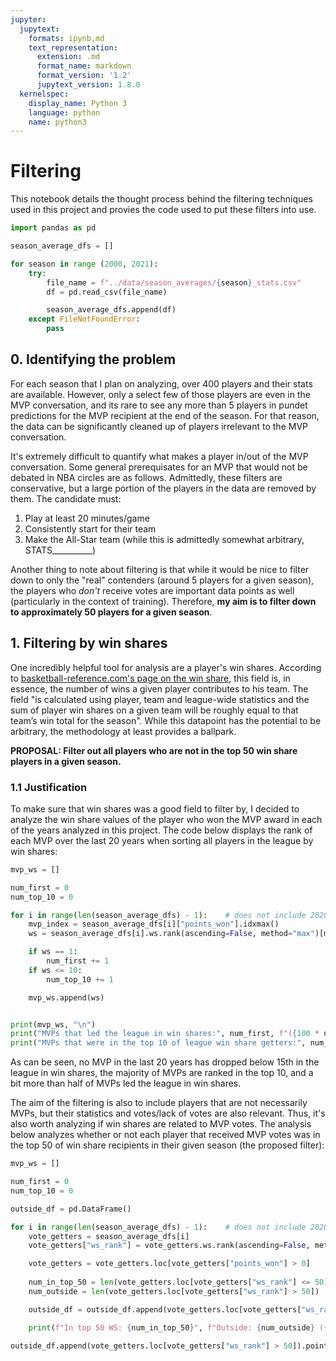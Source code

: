 ```yaml
---
jupyter:
  jupytext:
    formats: ipynb,md
    text_representation:
      extension: .md
      format_name: markdown
      format_version: '1.2'
      jupytext_version: 1.8.0
  kernelspec:
    display_name: Python 3
    language: python
    name: python3
---
```


# Filtering

This notebook details the thought process behind the filtering techniques used in this project and provies the code used to put these filters into use.

```python
import pandas as pd

season_average_dfs = []

for season in range (2000, 2021):
    try:
        file_name = f"../data/season_averages/{season}_stats.csv"
        df = pd.read_csv(file_name)

        season_average_dfs.append(df)
    except FileNotFoundError:
        pass
```

## 0. Identifying the problem

For each season that I plan on analyzing, over 400 players and their stats are available. However, only a select few of those players are even in the MVP conversation, and its rare to see any more than 5 players in pundet predictions for the MVP recipient at the end of the season. For that reason, the data can be significantly cleaned up of players irrelevant to the MVP conversation.

It's extremely difficult to quantify what makes a player in/out of the MVP conversation. Some general prerequisates for an MVP that would not be debated in NBA circles are as follows. Admittedly, these filters are conservative, but a large portion of the players in the data are removed by them. The candidate must:

1. Play at least 20 minutes/game
2. Consistently start for their team
3. Make the All-Star team (while this is admittedly somewhat arbitrary, STATS__________)

Another thing to note about filtering is that while it would be nice to filter down to only the "real" contenders (around 5 players for a given season), the players who *don't* receive votes are important data points as well (particularly in the context of training). Therefore, **my aim is to filter down to approximately 50 players for a given season**.


## 1. Filtering by win shares

One incredibly helpful tool for analysis are a player's win shares. According to [basketball-reference.com's page on the win share](https://www.basketball-reference.com/about/ws.html#:~:text=Win%20Shares%20is%20a%20player,the%20individuals%20on%20the%20team), this field is, in essence, the number of wins a given player contributes to his team. The field "is calculated using player, team and league-wide statistics and the sum of player win shares on a given team will be roughly equal to that team’s win total for the season". While this datapoint has the potential to be arbitrary, the methodology at least provides a ballpark.

**PROPOSAL: Filter out all players who are not in the top 50 win share players in a given season.**


### 1.1 Justification

To make sure that win shares was a good field to filter by, I decided to analyze the win share values of the player who won the MVP award in each of the years analyzed in this project. The code below displays the rank of each MVP over the last 20 years when sorting all players in the league by win shares:

```python
mvp_ws = []

num_first = 0
num_top_10 = 0

for i in range(len(season_average_dfs) - 1):    # does not include 2020-2021 data, as no MVP has been awarded yet
    mvp_index = season_average_dfs[i]["points_won"].idxmax()
    ws = season_average_dfs[i].ws.rank(ascending=False, method="max")[mvp_index]

    if ws == 1:
        num_first += 1
    if ws <= 10:
        num_top_10 += 1

    mvp_ws.append(ws)


print(mvp_ws, "\n")
print("MVPs that led the league in win shares:", num_first, f"({100 * num_first / len(mvp_ws)}%)")
print("MVPs that were in the top 10 of league win share getters:", num_top_10, f"({100 * num_top_10 / len(mvp_ws)}%)")
```

As can be seen, no MVP in the last 20 years has dropped below 15th in the league in win shares, the majority of MVPs are ranked in the top 10, and a bit more than half of MVPs led the league in win shares. 

The aim of the filtering is also to include players that are not necessarily MVPs, but their statistics and votes/lack of votes are also relevant. Thus, it's also worth analyzing if win shares are related to MVP votes. The analysis below analyzes whether or not each player that received MVP votes was in the top 50 of win share recipients in their given season (the proposed filter):

```python
mvp_ws = []

num_first = 0
num_top_10 = 0

outside_df = pd.DataFrame()

for i in range(len(season_average_dfs) - 1):    # does not include 2020-2021 data, as no MVP has been awarded yet
    vote_getters = season_average_dfs[i]
    vote_getters["ws_rank"] = vote_getters.ws.rank(ascending=False, method="max")

    vote_getters = vote_getters.loc[vote_getters["points_won"] > 0]
    
    num_in_top_50 = len(vote_getters.loc[vote_getters["ws_rank"] <= 50])
    num_outside = len(vote_getters.loc[vote_getters["ws_rank"] > 50])

    outside_df = outside_df.append(vote_getters.loc[vote_getters["ws_rank"] > 50])

    print(f"In top 50 WS: {num_in_top_50}", f"Outside: {num_outside} ({num_outside / len(vote_getters)}%)")
```

```python
outside_df.append(vote_getters.loc[vote_getters["ws_rank"] > 50]).points_won
```
